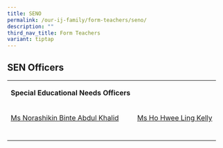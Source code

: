 ```yaml
---
title: SENO
permalink: /our-ij-family/form-teachers/seno/
description: ""
third_nav_title: Form Teachers
variant: tiptap
---
```

<h2>SEN Officers</h2>
<table>
<tbody>
<tr>
<td rowspan="1" colspan="1">
<p><strong>Special Educational Needs Officers</strong>
</p>
</td>
<td rowspan="1" colspan="1">
<p></p>
</td>
</tr>
<tr>
<td rowspan="1" colspan="1">
<p><a href="norashikin_abdul_khalid@moe.edu.sg" rel="noopener noreferrer nofollow" target="_blank">Ms Norashikin Binte Abdul Khalid</a>
</p>
</td>
<td rowspan="1" colspan="1">
<p><a href="ho_hwee_ling_a@moe.edu.sg" rel="noopener noreferrer nofollow" target="_blank">Ms Ho Hwee Ling Kelly</a>
</p>
</td>
</tr>
<tr>
<td rowspan="1" colspan="1">
<p></p>
</td>
<td rowspan="1" colspan="1">
<p></p>
</td>
</tr>
</tbody>
</table>
<p></p>